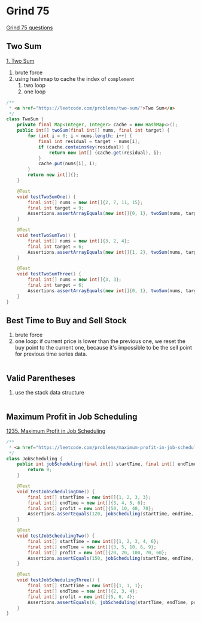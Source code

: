 Grind 75
====

[Grind 75 questions](https://www.techinterviewhandbook.org/grind75)

## Two Sum

[1. Two Sum](https://leetcode.com/problems/two-sum/)

1. brute force
2. using hashmap to cache the index of `complement`
   1. two loop
   2. one loop

```java
/**
 * <a href="https://leetcode.com/problems/two-sum/">Two Sum</a> 
 */
class TwoSum {
    private final Map<Integer, Integer> cache = new HashMap<>();
    public int[] twoSum(final int[] nums, final int target) {
        for (int i = 0; i < nums.length; i++) {
            final int residual = target - nums[i];
            if (cache.containsKey(residual)) {
                return new int[] {cache.get(residual), i};
            }
            cache.put(nums[i], i);
        }
        return new int[]{};
    }

    @Test
    void testTwoSumOne() {
        final int[] nums = new int[]{2, 7, 11, 15};
        final int target = 9;
        Assertions.assertArrayEquals(new int[]{0, 1}, twoSum(nums, target));
    }

    @Test
    void testTwoSumTwo() {
        final int[] nums = new int[]{3, 2, 4};
        final int target = 6;
        Assertions.assertArrayEquals(new int[]{1, 2}, twoSum(nums, target));
    }

    @Test
    void testTwoSumThree() {
        final int[] nums = new int[]{3, 3};
        final int target = 6;
        Assertions.assertArrayEquals(new int[]{0, 1}, twoSum(nums, target));
    }
}
```

## Best Time to Buy and Sell Stock

1. brute force
2. one loop: if current price is lower than the previous one, we reset the buy point to the current one, because it's impossible to be the sell point for previous time series data.

```java

```

## Valid Parentheses

1. use the stack data structure

```java

```

## Maximum Profit in Job Scheduling

[1235. Maximum Profit in Job Scheduling](https://leetcode.com/problems/maximum-profit-in-job-scheduling/)

```java
/**
 * <a href="https://leetcode.com/problems/maximum-profit-in-job-scheduling/">Maximum Profit in Job Scheduling</a> 
 */
class JobScheduling {
    public int jobScheduling(final int[] startTime, final int[] endTime, final int[] profit) {
        return 0;
    }

    @Test
    void testJobSchedulingOne() {
        final int[] startTime = new int[]{1, 2, 3, 3};
        final int[] endTime = new int[]{3, 4, 5, 6};
        final int[] profit = new int[]{50, 10, 40, 70};
        Assertions.assertEquals(120, jobScheduling(startTime, endTime, profit));
    }

    @Test
    void testJobSchedulingTwo() {
        final int[] startTime = new int[]{1, 2, 3, 4, 6};
        final int[] endTime = new int[]{3, 5, 10, 6, 9};
        final int[] profit = new int[]{20, 20, 100, 70, 60};
        Assertions.assertEquals(150, jobScheduling(startTime, endTime, profit));
    }

    @Test
    void testJobSchedulingThree() {
        final int[] startTime = new int[]{1, 1, 1};
        final int[] endTime = new int[]{2, 3, 4};
        final int[] profit = new int[]{5, 6, 4};
        Assertions.assertEquals(6, jobScheduling(startTime, endTime, profit));
    }
}
```


